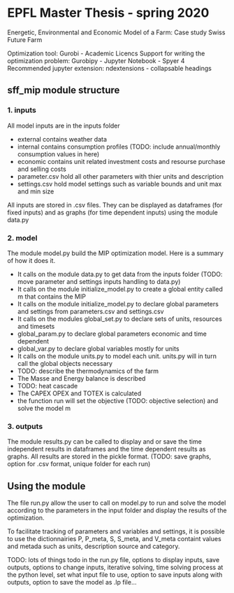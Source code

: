 # EPFL Master Thesis - spring 2020
Energetic, Environmental and Economic Model of a Farm: Case study Swiss Future Farm

Optimization tool: Gurobi - Academic Licencs
Support for writing the optimization problem: Gurobipy - Jupyter Notebook - Spyer 4
Recommended jupyter extension: ndextensions - collapsable headings

## sff_mip module structure


### 1. inputs

All model inputs are in the inputs folder

* external contains weather data
* internal contains consumption profiles (TODO: include annual/monthly consumption values in here)
* economic contains unit related investment costs and resourse purchase and selling costs
* parameter.csv hold all other parameters with thier units and description
* settings.csv hold model settings such as variable bounds and unit max and min size

All inputs are stored in .csv files. They can be displayed as dataframes (for fixed inputs) and as graphs (for time dependent inputs) using the module data.py

### 2. model

The module model.py build the MIP optimization model. Here is a summary of how it does it.

* It calls on the module data.py to get data from the inputs folder (TODO: move parameter and settings inputs handling to data.py)
* It calls on the module initialize_model.py to create a global entity called m that contains the MIP
* It calls on the module initialize_model.py to declare global parameters and settings from parameters.csv and settings.csv
* It calls on the modules global_set.py to declare sets of units, resources and timesets
* global_param.py to declare global parameters economic and time dependent
* global_var.py to declare global variables mostly for units
* It calls on the module units.py to model each unit. units.py will in turn call the global objects necessary
* TODO: describe the thermodynamics of the farm
* The Masse and Energy balance is described
* TODO: heat cascade
* The CAPEX OPEX and TOTEX is calculated
* the function run will set the objective (TODO: objective selection) and solve the model m

### 3. outputs

The module results.py can be called to display and or save the time independent results in dataframes and the time dependent results as graphs. All results are stored in the pickle format. (TODO: save graphs, option for .csv format, unique folder for each run)


## Using the module

The file run.py allow the user to call on model.py to run and solve the model according to the parameters in the input folder and display the results of the optimization.

To facilitate tracking of parameters and variables and settings, it is possible to use the dictionnairies P, P_meta, S, S_meta, and V_meta containt values and metada such as units, description source and category.

TODO: lots of things todo in the run.py file, options to display inputs, save outputs, options to change inputs, iterative solving, time solving process at the python level, set what input file to use, option to save inputs along with outputs, option to save the model as .lp file...  

